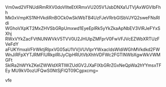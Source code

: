 Vm0wd2VFNUdiRmRXV0doVllteEtXRmxVU205V1JsbDNXa1JTVjAxWGVIbFhh
Mk0xVmpKS1NHVkdiRnBOCk0wSklWbTB4UzFJeVRrbGlSbVJYQ2sweFNsRldi
WGhoVXpKT2MxZHVSbGRpUmxwd1EyeEplRk5yYkZkaApNbEV3VlRJeFYxSXhj
RWxVYkZacFVtNUNWVkV5TVV0U2JHUlpZMFprV0FwVFJVcEZWbXRTUzFVeFdY
aFUKYmxaVFlrWktjRlpxVG05aU1VVjVUVlprYWxacldsWldiWGhMVkdkd2FW
WnJiRFpXYTJRMFlURkplRlJyClpHRUtVbXhhVDFWc2FGTlNWbXgwWkVWMGFt
SklRa2hWYkZKelZWWldXRTlWZUdGV2JXaFlXbGRrZGxNeQpWa2hYYmsxTFEy
MU9kV0ozUFQwS0NtSjFlQT09Cgpxcmg=

vfe